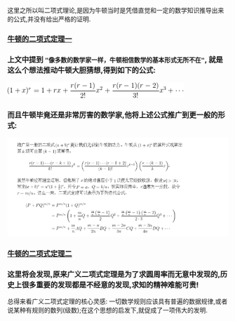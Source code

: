 这里之所以叫二项式理论,是因为牛顿当时是凭借直觉和一定的数学知识推导出来的公式,并没有给出严格的证明.
### [牛顿的二项式定理一](https://ccjou.wordpress.com/2013/11/01/%E7%89%9B%E9%A0%93%E7%9A%84%E4%BA%8C%E9%A0%85%E5%BC%8F%E5%AE%9A%E7%90%86-%E4%B8%8A/)
### 上文中提到  ```"像多数的数学家一样，牛顿相信数学的基本形式无所不在"```, 就是这么个想法推动牛顿大胆猜想,得到如下的公式:

![](images/latex.png)

### 而且牛顿毕竟还是非常厉害的数学家,他将上述公式推广到更一般的形式:

![](images/general.png)


### [牛顿的二项式定理二](https://ccjou.wordpress.com/2013/11/05/%E7%89%9B%E9%A0%93%E7%9A%84%E4%BA%8C%E9%A0%85%E5%BC%8F%E5%AE%9A%E7%90%86-%E4%B8%8B/)
### 这里将会发现,原来广义二项式定理是为了求圆周率而无意中发现的,历史上很多重要的发现都是不经意的发现,求知的精神难能可贵!


总得来看广义二项式定理的核心灵感: 一切数学规则应该具有普遍的数据规律,或者说某种有规则的数列(级数);在这个思想的启发下,就促成了一项伟大的发明.
